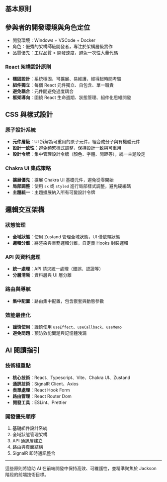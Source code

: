 ﻿## 基本原則

## 參與者的開發環境與角色定位
- 開發環境：Windows + VSCode + Docker
- 角色：優秀的架構師級開發者，專注於架構層級實作
- 品質優先：工程品質 > 開發速度，避免一次性大量代碼

### React 架構設計原則
- **穩固設計**：系統穩固、可擴展、易維護，經得起時間考驗
- **組件獨立**：每個 React 元件獨立、自包含、單一職責
- **避免耦合**：元件間避免過度耦合
- **框架導向**：圍繞 React 生命週期、狀態管理、組件化思維開發

## CSS 與樣式設計

### 原子設計系統
- **元件層級**：UI 拆解為可重用的原子元件，組合成分子與有機體元件
- **設計一致性**：避免頻繁樣式調整，保持設計一致與可重用
- **設計令牌**：集中管理設計令牌（顏色、字體、間距等），統一主題設定

### Chakra UI 集成策略
- **擴展優先**：擴展 Chakra UI 基礎元件，避免從零開始
- **局部調整**：使用 `sx` 或 `styled` 進行局部樣式調整，避免硬編碼
- **主題統一**：主題擴展納入所有可變設計令牌

## 邏輯交互架構

### 狀態管理
- **全域狀態**：使用 Zustand 管理全域狀態，UI 僅依賴狀態
- **邏輯分離**：將渲染與業務邏輯分離，自定義 Hooks 封裝邏輯

### API 與資料處理
- **統一處理**：API 請求統一處理（錯誤、認證等）
- **分層清晰**：資料層與 UI 層分離

### 路由與導航
- **集中配置**：路由集中配置，包含嵌套與動態參數

### 效能最佳化
- **謹慎使用**：謹慎使用 `useEffect`、`useCallback`、`useMemo`
- **避免問題**：預防效能問題與記憶體洩漏

## AI 閱讀指引

### 技術棧重點
- **核心技術**：React、Typescript、Vite、Chakra UI、Zustand
- **通訊技術**：SignalR Client、Axios
- **表單處理**：React Hook Form
- **路由管理**：React Router Dom
- **開發工具**：ESLint、Prettier

### 開發優先順序
1. 基礎組件設計系統
2. 全域狀態管理架構
3. API 通訊層建立
4. 路由與頁面結構
5. SignalR 即時通訊整合

---

這些原則將協助 AI 在前端開發中保持高效、可維護性，並精準聚焦於 Jackson 階段的前端技術目標。
